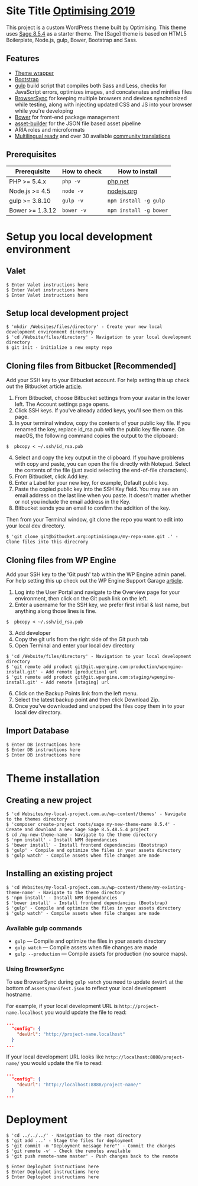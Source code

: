 # Site Title [Optimising 2019](https://www.optimising.com.au)

This project is a custom WordPress theme built by Optimising. This theme uses [Sage 8.5.4](https://github.com/roots/sage) as a starter theme. The [Sage] theme is based on HTML5 Boilerplate, Node.js, gulp, Bower, Bootstrap and Sass.

## Features

* [Theme wrapper](https://roots.io/sage/docs/theme-wrapper/)
* [Bootstrap](http://getbootstrap.com/)
* [gulp](http://gulpjs.com/) build script that compiles both Sass and Less, checks for JavaScript errors, optimizes images, and concatenates and minifies files
* [BrowserSync](http://www.browsersync.io/) for keeping multiple browsers and devices synchronized while testing, along with injecting updated CSS and JS into your browser while you're developing
* [Bower](http://bower.io/) for front-end package management
* [asset-builder](https://github.com/austinpray/asset-builder) for the JSON file based asset pipeline
* ARIA roles and microformats
* [Multilingual ready](https://roots.io/wpml/) and over 30 available [community translations](https://github.com/roots/sage-translations)

## Prerequisites

| Prerequisite    | How to check | How to install
| --------------- | ------------ | ------------- |
| PHP >= 5.4.x    | `php -v`     | [php.net](http://php.net/manual/en/install.php) |
| Node.js >= 4.5  | `node -v`    | [nodejs.org](http://nodejs.org/) |
| gulp >= 3.8.10  | `gulp -v`    | `npm install -g gulp` |
| Bower >= 1.3.12 | `bower -v`   | `npm install -g bower` |


# Setup you local development environment
## Valet
```shell
$ Enter Valet instructions here
$ Enter Valet instructions here
$ Enter Valet instructions here
```

## Setup local development project

```shell
$ 'mkdir /Websites/files/directory' - Create your new local development environment directory
$ 'cd /Website/files/directory' - Navigation to your local development directory
$ git init - initialize a new empty repo
```

## Cloning files from Bitbucket [Recommended]

Add your SSH key to your Bitbucket account. For help setting this up check out the Bitbucket article [article](https://confluence.atlassian.com/bitbucket/set-up-an-ssh-key-728138079.html#SetupanSSHkey-ssh2SetupSSHonmacOS/Linux).

1. From Bitbucket, choose Bitbucket settings from your avatar in the lower left. The Account settings page opens.
2. Click SSH keys. If you've already added keys, you'll see them on this page.
3. In your terminal window, copy the contents of your public key file. If you renamed the key, replace id_rsa.pub with the public key file name.
On macOS, the following command copies the output to the clipboard:
```shell
$  pbcopy < ~/.ssh/id_rsa.pub
```
4. Select and copy the key output in the clipboard. If you have problems with copy and paste, you can open the file directly with Notepad. Select the contents of the file (just avoid selecting the end-of-file characters).
5. From Bitbucket, click Add key.
6. Enter a Label for your new key, for example, Default public key.
7. Paste the copied public key into the SSH Key field. You may see an email address on the last line when you paste. It doesn't matter whether or not you include the email address in the Key.
8. Bitbucket sends you an email to confirm the addition of the key.

Then from your Terminal window, git clone the repo you want to edit into your local dev directory.

```shell
$ 'git clone git@bitbucket.org:optimisingau/my-repo-name.git .' - Clone files into this direcrory
```

## Cloning files from WP Engine

Add your SSH key to the 'Git push' tab within the WP Engine admin panel. For help setting this up check out the WP Engine Support Garage [article](https://wpengine.com/support/set-git-push-user-portal/).
1. Log into the User Portal and navigate to the Overview page for your environment, then click on the Git push link on the left.
2. Enter a username for the SSH key, we prefer first initial & last name, but anything along those lines is fine.

```shell
$  pbcopy < ~/.ssh/id_rsa.pub
```

3. Add developer
4. Copy the git urls from the right side of the Git push tab
5. Open Terminal and enter your local dev directory

```shell
$ 'cd /Website/files/directory' - Navigation to your local development directory
$ 'git remote add product git@git.wpengine.com:production/wpengine-install.git' - Add remote [production] url
$ 'git remote add product git@git.wpengine.com:staging/wpengine-install.git' - Add remote [staging] url
```
6. Click on the Backup Points link from the left menu.
7. Select the latest backup point and then click Download Zip.
8. Once you've downloaded and unzipped the files copy them in to your local dev directory.

## Import Database
```shell
$ Enter DB instructions here
$ Enter DB instructions here
$ Enter DB instructions here
```

# Theme installation
## Creating a new project

```shell
$ 'cd Websites/my-local-project.com.au/wp-content/themes' - Navigate to the themes directory
$ 'composer create-project roots/sage my-new-theme-name 8.5.4' - Create and download a new Sage Sage 8.5.48.5.4 project
$ cd /my-new-theme-name - Navigate to the theme directory
$ 'npm install' - Install NPM dependancies
$ 'bower install' - Install frontend dependancies (Bootstrap)
$ 'gulp' - Compile and optimize the files in your assets directory
$ 'gulp watch' - Compile assets when file changes are made
```

## Installing an existing project

```shell
$ 'cd Websites/my-local-project.com.au/wp-content/theme/my-existing-theme-name' - Navigate to the theme directory
$ 'npm install' - Install NPM dependancies
$ 'bower install' - Install frontend dependancies (Bootstrap)
$ 'gulp' - Compile and optimize the files in your assets directory
$ 'gulp watch' - Compile assets when file changes are made
```

### Available gulp commands

* `gulp` — Compile and optimize the files in your assets directory
* `gulp watch` — Compile assets when file changes are made
* `gulp --production` — Compile assets for production (no source maps).

### Using BrowserSync

To use BrowserSync during `gulp watch` you need to update `devUrl` at the bottom of `assets/manifest.json` to reflect your local development hostname.

For example, if your local development URL is `http://project-name.localhost` you would update the file to read:
```json
...
  "config": {
    "devUrl": "http://project-name.localhost"
  }
...
```
If your local development URL looks like `http://localhost:8888/project-name/` you would update the file to read:
```json
...
  "config": {
    "devUrl": "http://localhost:8888/project-name/"
  }
...
```
# Deployment
```
$ 'cd ../../../' - Navigation to the root directory
$ 'git add ...' - Stage the files for deployment 
$ 'git commit -m "Deployment message here"' - Commit the changes
$ 'git remote -v' - Check the remotes available
$ 'git push remote-name master' - Push changes back to the remote
```

```shell
$ Enter Deploybot instructions here
$ Enter Deploybot instructions here
$ Enter Deploybot instructions here
```